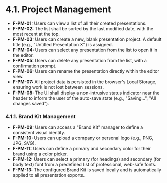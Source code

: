 # 4.1. Project Management

*   **F-PM-01:** Users can view a list of all their created presentations.
*   **F-PM-02:** The list shall be sorted by the last modified date, with the most recent at the top.
*   **F-PM-03:** Users can create a new, blank presentation project. A default title (e.g., "Untitled Presentation X") is assigned.
*   **F-PM-04:** Users can select any presentation from the list to open it in the editor.
*   **F-PM-05:** Users can delete any presentation from the list, with a confirmation prompt.
*   **F-PM-06:** Users can rename the presentation directly within the editor view.
*   **F-PM-07:** All project data is persisted in the browser's Local Storage, ensuring work is not lost between sessions.
*   **F-PM-08:** The UI shall display a non-intrusive status indicator near the header to inform the user of the auto-save state (e.g., "Saving...", "All changes saved").

### 4.1.1. Brand Kit Management
*   **F-PM-09:** Users can access a "Brand Kit" manager to define a consistent visual identity.
*   **F-PM-10:** Users can upload a company or personal logo (e.g., PNG, JPG, SVG).
*   **F-PM-11:** Users can define a primary and secondary color for their brand using a color picker.
*   **F-PM-12:** Users can select a primary (for headings) and secondary (for body text) font from a predefined list of professional, web-safe fonts.
*   **F-PM-13:** The configured Brand Kit is saved locally and is automatically applied to all presentation exports.